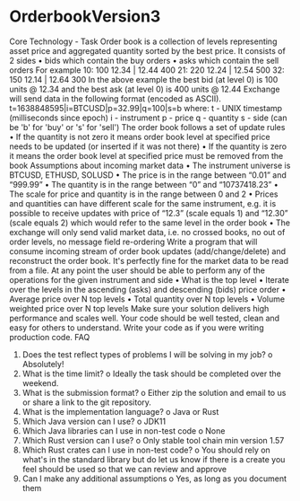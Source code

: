 # OrderbookVersion3

Core Technology - Task 
Order book is a collection of levels representing asset price and aggregated quantity sorted by the best price. It consists of 2 sides
•	bids which contain the buy orders
•	asks which contain the sell orders
For example
10: 100 12.34 | 12.44 400
21: 220 12.24 | 12.54 500
32: 150 12.14 | 12.64 300
In the above example the best bid (at level 0) is 100 units @ 12.34 and the best ask (at level 0) is 400 units @ 12.44
Exchange will send data in the following format (encoded as ASCII).
t=1638848595|i=BTCUSD|p=32.99|q=100|s=b
where:
t - UNIX timestamp (milliseconds since epoch)
i - instrument
p - price
q - quantity
s - side (can be 'b' for 'buy' or 's' for 'sell')
The order book follows a set of update rules
•	If the quantity is not zero it means order book level at specified price needs to be updated (or inserted if it was not there)
•	If the quantity is zero it means the order book level at specified price must be removed from the book
Assumptions about incoming market data
•	The instrument universe is BTCUSD, ETHUSD, SOLUSD
•	The price is in the range between “0.01” and “999.99”
•	The quantity is in the range between “0” and “10737418.23”
•	The scale for price and quantity is in the range between 0 and 2
•	Prices and quantities can have different scale for the same instrument, e.g. it is possible to receive updates with price of “12.3” (scale equals 1) and “12.30” (scale equals 2) which would refer to the same level in the order book
•	The exchange will only send valid market data, i.e. no crossed books, no out of order levels, no message field re-ordering 
Write a program that will consume incoming stream of order book updates (add/change/delete) and reconstruct the order book. It's perfectly fine for the market data to be read from a file.
At any point the user should be able to perform any of the operations for the given instrument and side
•	What is the top level
•	Iterate over the levels in the ascending (asks) and descending (bids) price order
•	Average price over N top levels
•	Total quantity over N top levels
•	Volume weighted price over N top levels
Make sure your solution delivers high performance and scales well. Your code should be well tested, clean and easy for others to understand. Write your code as if you were writing production code.
FAQ
1.	Does the test reflect types of problems I will be solving in my job?
o	Absolutely!
2.	What is the time limit?
o	Ideally the task should be completed over the weekend.
3.	What is the submission format?
o	Either zip the solution and email to us or share a link to the git repository.
4.	What is the implementation language?
o	Java or Rust
5.	Which Java version can I use?
o	JDK11
6.	Which Java libraries can I use in non-test code
o	None
7.	Which Rust version can I use?
o	Only stable tool chain min version 1.57
8.	Which Rust crates can I use in non-test code?
o	You should rely on what's in the standard library but do let us know if there is a create you feel should be used so that we can review and approve
9.	Can I make any additional assumptions
o	Yes, as long as you document them


